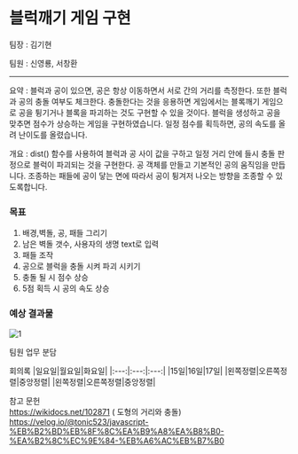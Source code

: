 # 블럭깨기 게임 구현

팀장 : 김기현

팀원 : 신영룡, 서창환

---
요약 : 블럭과 공이 있으면, 공은 항상 이동하면서 서로 간의 거리를 측정한다. 또한 블럭과 공의 충돌 여부도 체크한다. 충돌한다는 것을 응용하면 게임에서는 블록깨기 게임으로 공을 튕기거나 블록을 파괴하는 것도 구현할 수 있을 것이다. 블럭을 생성하고 공을 맞추면 점수가 상승하는 게임을 구현하였습니다. 일정 점수를 획득하면, 공의 속도를 올려 난이도를 올렸습니다.  
  
개요 : dist() 함수를 사용하여 블럭과 공 사이 값을 구하고 일정 거리 안에 들시 충돌 판정으로 블럭이 파괴되는 것을 구현한다. 공 객체를 만들고 기본적인 공의 움직임을 만듭니다.
조종하는 패들에 공이 닿는 면에 따라서 공이 튕겨저 나오는 방향을 조종할 수 있도록합니다.

### 목표
1. 배경,벽돌, 공, 패들 그리기
2. 남은 벽돌 갯수, 사용자의 생명 text로 입력
3. 패들 조작
4. 공으로 블럭을 충돌 시켜 파괴 시키기
5. 충돌 될 시 점수 상승
6. 5점 획득 시 공의 속도 상승

### 예상 결과물
![1](https://user-images.githubusercontent.com/92089428/169038126-d52f9240-30cb-4923-a333-4aba26ee6055.PNG)

팀원 업무 분담

회의록
|일요일|월요일|화요일|
|:---:|:---:|:---:|
|15일|16일|17일|
|왼쪽정렬|오른쪽정렬|중앙정렬|
|왼쪽정렬|오른쪽정렬|중앙정렬|

참고 문헌  
https://wikidocs.net/102871 ( 도형의 거리와 충돌)  
https://velog.io/@tonic523/javascript-%EB%B2%BD%EB%8F%8C%EA%B9%A8%EA%B8%B0-%EA%B2%8C%EC%9E%84-%EB%A6%AC%EB%B7%B0

